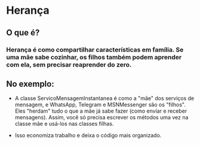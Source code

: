 # Herança

## O que é?

### Herança é como compartilhar características em família. Se uma mãe sabe cozinhar, os filhos também podem aprender com ela, sem precisar reaprender do zero.

## No exemplo:

*	A classe ServicoMensagemInstantanea é como a "mãe" dos serviços de mensagem, e WhatsApp, Telegram e MSNMessenger são os "filhos". Eles "herdam" tudo o que a mãe já sabe fazer (como enviar e receber mensagens). Assim, você só precisa escrever os métodos uma vez na classe mãe e usá-los nas classes filhas.

*	Isso economiza trabalho e deixa o código mais organizado.